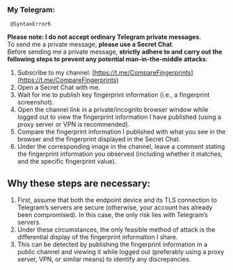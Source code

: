 ### My Telegram:
     @SyntaxError6  
**Please note: I do not accept ordinary Telegram private messages.**  
To send me a private message, **please use a Secret Chat**.  
Before sending me a private message, **strictly adhere to and carry out the following steps to prevent any potential man-in-the-middle attacks**:  
1. Subscribe to my channel: [https://t.me/CompareFingerprints](https://t.me/CompareFingerprints)  
2. Open a Secret Chat with me.  
3. Wait for me to publish key fingerprint information (i.e., a fingerprint screenshot).  
4. Open the channel link in a private/incognito browser window while logged out to view the fingerprint information I have published (using a proxy server or VPN is recommended).  
5. Compare the fingerprint information I published with what you see in the browser and the fingerprint displayed in the Secret Chat.  
6. Under the corresponding image in the channel, leave a comment stating the fingerprint information you observed (including whether it matches, and the specific fingerprint value).  
## Why these steps are necessary:  
1. First, assume that both the endpoint device and its TLS connection to Telegram’s servers are secure (otherwise, your account has already been compromised). In this case, the only risk lies with Telegram’s servers.  
2. Under these circumstances, the only feasible method of attack is the differential display of the fingerprint information I share.  
3. This can be detected by publishing the fingerprint information in a public channel and viewing it while logged out (preferably using a proxy server, VPN, or similar means) to identify any discrepancies.  
